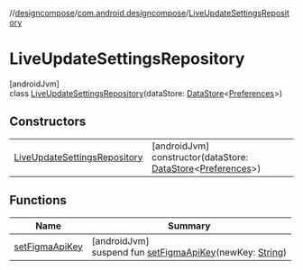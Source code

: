 //[designcompose](../../../index.md)/[com.android.designcompose](../index.md)/[LiveUpdateSettingsRepository](index.md)

# LiveUpdateSettingsRepository

[androidJvm]\
class [LiveUpdateSettingsRepository](index.md)(dataStore: [DataStore](https://developer.android.com/reference/kotlin/androidx/datastore/core/DataStore.html)&lt;[Preferences](https://developer.android.com/reference/kotlin/androidx/datastore/preferences/core/Preferences.html)&gt;)

## Constructors

| | |
|---|---|
| [LiveUpdateSettingsRepository](-live-update-settings-repository.md) | [androidJvm]<br>constructor(dataStore: [DataStore](https://developer.android.com/reference/kotlin/androidx/datastore/core/DataStore.html)&lt;[Preferences](https://developer.android.com/reference/kotlin/androidx/datastore/preferences/core/Preferences.html)&gt;) |

## Functions

| Name | Summary |
|---|---|
| [setFigmaApiKey](set-figma-api-key.md) | [androidJvm]<br>suspend fun [setFigmaApiKey](set-figma-api-key.md)(newKey: [String](https://kotlinlang.org/api/latest/jvm/stdlib/kotlin/-string/index.html)) |
